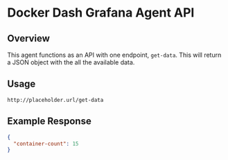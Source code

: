 # Docker Dash Grafana Agent API

## Overview

This agent functions as an API with one endpoint, `get-data`. This will return a JSON object with the all the available data.

## Usage

```
http://placeholder.url/get-data
```

## Example Response

``` JSON
{
  "container-count": 15
}
```